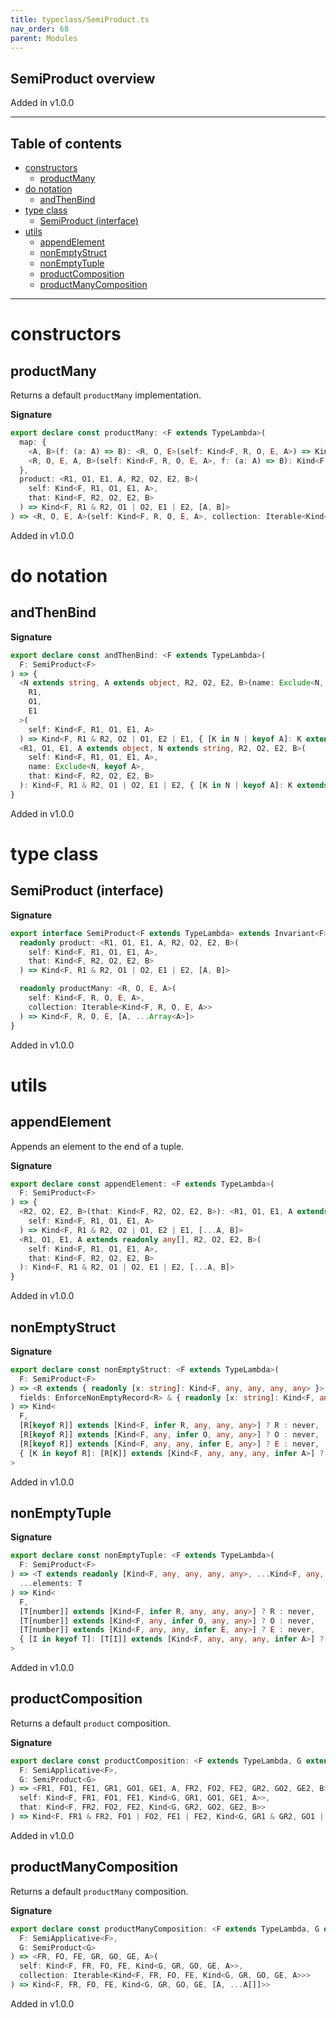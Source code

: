 ```yaml
---
title: typeclass/SemiProduct.ts
nav_order: 68
parent: Modules
---
```


## SemiProduct overview

Added in v1.0.0

---

<h2 class="text-delta">Table of contents</h2>

- [constructors](#constructors)
  - [productMany](#productmany)
- [do notation](#do-notation)
  - [andThenBind](#andthenbind)
- [type class](#type-class)
  - [SemiProduct (interface)](#semiproduct-interface)
- [utils](#utils)
  - [appendElement](#appendelement)
  - [nonEmptyStruct](#nonemptystruct)
  - [nonEmptyTuple](#nonemptytuple)
  - [productComposition](#productcomposition)
  - [productManyComposition](#productmanycomposition)

---

# constructors

## productMany

Returns a default `productMany` implementation.

**Signature**

```ts
export declare const productMany: <F extends TypeLambda>(
  map: {
    <A, B>(f: (a: A) => B): <R, O, E>(self: Kind<F, R, O, E, A>) => Kind<F, R, O, E, B>
    <R, O, E, A, B>(self: Kind<F, R, O, E, A>, f: (a: A) => B): Kind<F, R, O, E, B>
  },
  product: <R1, O1, E1, A, R2, O2, E2, B>(
    self: Kind<F, R1, O1, E1, A>,
    that: Kind<F, R2, O2, E2, B>
  ) => Kind<F, R1 & R2, O1 | O2, E1 | E2, [A, B]>
) => <R, O, E, A>(self: Kind<F, R, O, E, A>, collection: Iterable<Kind<F, R, O, E, A>>) => Kind<F, R, O, E, [A, ...A[]]>
```

Added in v1.0.0

# do notation

## andThenBind

**Signature**

```ts
export declare const andThenBind: <F extends TypeLambda>(
  F: SemiProduct<F>
) => {
  <N extends string, A extends object, R2, O2, E2, B>(name: Exclude<N, keyof A>, that: Kind<F, R2, O2, E2, B>): <
    R1,
    O1,
    E1
  >(
    self: Kind<F, R1, O1, E1, A>
  ) => Kind<F, R1 & R2, O2 | O1, E2 | E1, { [K in N | keyof A]: K extends keyof A ? A[K] : B }>
  <R1, O1, E1, A extends object, N extends string, R2, O2, E2, B>(
    self: Kind<F, R1, O1, E1, A>,
    name: Exclude<N, keyof A>,
    that: Kind<F, R2, O2, E2, B>
  ): Kind<F, R1 & R2, O1 | O2, E1 | E2, { [K in N | keyof A]: K extends keyof A ? A[K] : B }>
}
```

Added in v1.0.0

# type class

## SemiProduct (interface)

**Signature**

```ts
export interface SemiProduct<F extends TypeLambda> extends Invariant<F> {
  readonly product: <R1, O1, E1, A, R2, O2, E2, B>(
    self: Kind<F, R1, O1, E1, A>,
    that: Kind<F, R2, O2, E2, B>
  ) => Kind<F, R1 & R2, O1 | O2, E1 | E2, [A, B]>

  readonly productMany: <R, O, E, A>(
    self: Kind<F, R, O, E, A>,
    collection: Iterable<Kind<F, R, O, E, A>>
  ) => Kind<F, R, O, E, [A, ...Array<A>]>
}
```

Added in v1.0.0

# utils

## appendElement

Appends an element to the end of a tuple.

**Signature**

```ts
export declare const appendElement: <F extends TypeLambda>(
  F: SemiProduct<F>
) => {
  <R2, O2, E2, B>(that: Kind<F, R2, O2, E2, B>): <R1, O1, E1, A extends readonly any[]>(
    self: Kind<F, R1, O1, E1, A>
  ) => Kind<F, R1 & R2, O2 | O1, E2 | E1, [...A, B]>
  <R1, O1, E1, A extends readonly any[], R2, O2, E2, B>(
    self: Kind<F, R1, O1, E1, A>,
    that: Kind<F, R2, O2, E2, B>
  ): Kind<F, R1 & R2, O1 | O2, E1 | E2, [...A, B]>
}
```

Added in v1.0.0

## nonEmptyStruct

**Signature**

```ts
export declare const nonEmptyStruct: <F extends TypeLambda>(
  F: SemiProduct<F>
) => <R extends { readonly [x: string]: Kind<F, any, any, any, any> }>(
  fields: EnforceNonEmptyRecord<R> & { readonly [x: string]: Kind<F, any, any, any, any> }
) => Kind<
  F,
  [R[keyof R]] extends [Kind<F, infer R, any, any, any>] ? R : never,
  [R[keyof R]] extends [Kind<F, any, infer O, any, any>] ? O : never,
  [R[keyof R]] extends [Kind<F, any, any, infer E, any>] ? E : never,
  { [K in keyof R]: [R[K]] extends [Kind<F, any, any, any, infer A>] ? A : never }
>
```

Added in v1.0.0

## nonEmptyTuple

**Signature**

```ts
export declare const nonEmptyTuple: <F extends TypeLambda>(
  F: SemiProduct<F>
) => <T extends readonly [Kind<F, any, any, any, any>, ...Kind<F, any, any, any, any>[]]>(
  ...elements: T
) => Kind<
  F,
  [T[number]] extends [Kind<F, infer R, any, any, any>] ? R : never,
  [T[number]] extends [Kind<F, any, infer O, any, any>] ? O : never,
  [T[number]] extends [Kind<F, any, any, infer E, any>] ? E : never,
  { [I in keyof T]: [T[I]] extends [Kind<F, any, any, any, infer A>] ? A : never }
>
```

Added in v1.0.0

## productComposition

Returns a default `product` composition.

**Signature**

```ts
export declare const productComposition: <F extends TypeLambda, G extends TypeLambda>(
  F: SemiApplicative<F>,
  G: SemiProduct<G>
) => <FR1, FO1, FE1, GR1, GO1, GE1, A, FR2, FO2, FE2, GR2, GO2, GE2, B>(
  self: Kind<F, FR1, FO1, FE1, Kind<G, GR1, GO1, GE1, A>>,
  that: Kind<F, FR2, FO2, FE2, Kind<G, GR2, GO2, GE2, B>>
) => Kind<F, FR1 & FR2, FO1 | FO2, FE1 | FE2, Kind<G, GR1 & GR2, GO1 | GO2, GE1 | GE2, [A, B]>>
```

Added in v1.0.0

## productManyComposition

Returns a default `productMany` composition.

**Signature**

```ts
export declare const productManyComposition: <F extends TypeLambda, G extends TypeLambda>(
  F: SemiApplicative<F>,
  G: SemiProduct<G>
) => <FR, FO, FE, GR, GO, GE, A>(
  self: Kind<F, FR, FO, FE, Kind<G, GR, GO, GE, A>>,
  collection: Iterable<Kind<F, FR, FO, FE, Kind<G, GR, GO, GE, A>>>
) => Kind<F, FR, FO, FE, Kind<G, GR, GO, GE, [A, ...A[]]>>
```

Added in v1.0.0
